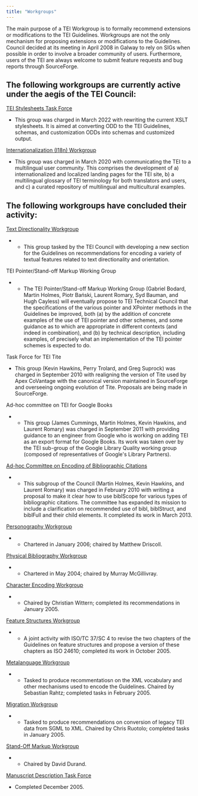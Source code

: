 ```yaml
---
title: "Workgroups"
---
```




 The main purpose of a TEI Workgroup is to formally recommend extensions or
 modifications to the TEI Guidelines. Workgroups are not the only mechanism for
 proposing extensions or modifications to the Guidelines. Council decided at its
 meeting in April 2008 in Galway to rely on SIGs when possible in order to involve
 a
 broader community of users. Furthermore, users of the TEI are always welcome to
 submit feature requests and bug reports through SourceForge.
 
 The following workgroups are currently active under the aegis of the TEI
 Council:
----------------------------------------------------------------------------------


[TEI Stylesheets Task Force](https://tei-c.org/activities/workgroups/tei-stylesheets-task-force-charge/)
* This group was charged in March 2022 with rewriting the current XSLT stylesheets.
 It is aimed at converting ODD to the TEI Guidelines, schemas, and customization ODDs
 into schemas and customized output.


[Internationalization (I18n) Workgroup](https://tei-c.org/activities/workgroups/internationalization-i18n-workgroup/)
* This group was charged in March 2020 with communicating the TEI to a multilingual
 user community. This comprises the development of a) internationalized and localized
 landing pages for the TEI site, b) a multilingual glossary of TEI terminology for
 both translators and users, and c) a curated repository of multilingual and multicultural
 examples.


The following workgroups have concluded their activity:
-------------------------------------------------------


[Text Directionality Workgroup](https://wiki.tei-c.org/index.php/Text_Directionality_Workgroup)
* + This group tasked by the TEI Council with developing a new section for the
	 Guidelines on recommendations for encoding a variety of textual features related
	 to text directionality and orientation.


TEI Pointer/Stand-off Markup Working Group
* + The TEI Pointer/Stand-off Markup Working Group (Gabriel Bodard, Martin Holmes,
	 Piotr Bański, Laurent Romary, Syd Bauman, and Hugh Cayless) will eventually propose
	 to TEI Technical Council that the specifications of the various pointer and XPointer
	 methods in the Guidelines be improved, both (a) by the addition of
	 concrete examples of the use of TEI pointer and other schemes, and some
	 guidance as to which are appropriate in different contexts (and indeed
	 in combination), and (b) by technical description, including examples,
	 of precisely what an implementation of the TEI pointer schemes is
	 expected to do.


Task Force for TEI Tite
* This group (Kevin Hawkins, Perry Trolard, and Greg Suprock) was charged in
 September 2010 with realigning the version of Tite used by Apex CoVantage
 with the canonical version maintained in SourceForge and overseeing ongoing
 evolution of Tite. Proposals are being made in SourceForge.


Ad-hoc committee on TEI for Google Books
* + This group (James Cummings, Martin Holmes, Kevin Hawkins, and Laurent Romary)
	 was charged in September 2011 with providing guidance to an engineer from Google
	 who is working on adding TEI as an export format for Google Books. Its work was taken
	 over by the TEI
	 sub-group of the Google Library Quality working group (composed of representatives
	 of Google's Library
	 Partners).


[Ad-hoc Committee on Encoding of Bibliographic Citations](https://wiki.tei-c.org/index.php/Ad-hoc_committee_on_encoding_of_bibliographic_citations)
* + This subgroup of the Council (Martin Holmes, Kevin Hawkins, and Laurent
	 Romary) was charged in February 2010 with writing a proposal to make it
	 clear how to use biblScope for various types of bibliographic citations. The
	 committee has expanded its mission to include a clarification on recommended
	 use of bibl, biblStruct, and biblFull and their child elements. It completed its work
	 in March 2013.



[Personography Workgroup](/Vault/Workgroups/PERS/)
* + Chartered in January 2006; chaired by Matthew Driscoll.



[Physical Bibliography Workgroup](/Vault/Workgroups/PB/)
* + Chartered in May 2004; chaired by Murray McGillivray.



[Character Encoding Workgroup](/Vault/Workgroups/CE/)
* + Chaired by Christian Wittern; completed its recommendations in January
	 2005.



[Feature Structures Workgroup](/Vault/Workgroups/FS/)
* + A joint activity with ISO/TC 37/SC 4 to revise the two chapters of the
	 Guidelines on feature structures and propose a version of these chapters as
	 ISO 24610; completed its work in October 2005.



[Metalanguage Workgroup](/Vault/Workgroups/META/)
* + Tasked to produce recommentatiosn on the XML vocabulary and other
	 mechanisms used to encode the Guidelines. Chaired by Sebastian Rahtz;
	 completed tasks in February 2005.



[Migration Workgroup](/Vault/Workgroups/MI/)
* + Tasked to produce recommendations on conversion of legacy TEI data from
	 SGML to XML. Chaired by Chris Ruotolo; completed tasks in January 2005.



[Stand-Off Markup Workgroup](/Vault/Workgroups/SO/)
* + Chaired by David Durand.



[Manuscript Description Task Force](/Vault/Workgroups/MS/)
* Completed December 2005.



